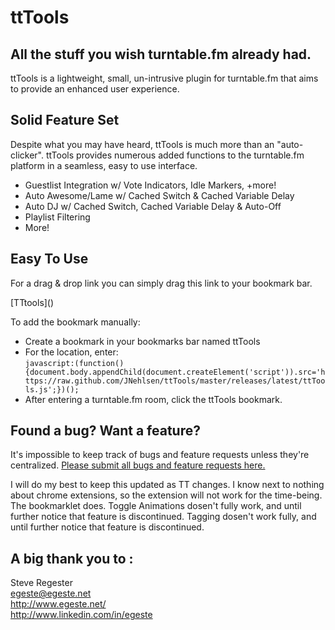# ttTools
## All the stuff you wish turntable.fm already had.

ttTools is a lightweight, small, un-intrusive plugin for turntable.fm that aims to provide an enhanced user experience. 

## Solid Feature Set
Despite what you may have heard, ttTools is much more than an "auto-clicker". ttTools provides numerous added functions to the turntable.fm platform in a seamless, easy to use interface.  
* Guestlist Integration w/ Vote Indicators, Idle Markers, +more!
* Auto Awesome/Lame w/ Cached Switch & Cached Variable Delay
* Auto DJ w/ Cached Switch, Cached Variable Delay & Auto-Off
* Playlist Filtering
* More!

## Easy To Use
For a drag & drop link you can simply drag this link to your bookmark bar.

[TTtools](<a href="javascript:(function(){document.body.appendChild(document.createElement('script')).src='https://raw.github.com/JNehlsen/ttTools/master/releases/latest/ttTools.js';})();"></a>)

To add the bookmark manually:

*   Create a bookmark in your bookmarks bar named ttTools  
*   For the location, enter:  
        `javascript:(function(){document.body.appendChild(document.createElement('script')).src='https://raw.github.com/JNehlsen/ttTools/master/releases/latest/ttTools.js';})();
`  
*   After entering a turntable.fm room, click the ttTools bookmark.

## Found a bug? Want a feature?
It's impossible to keep track of bugs and feature requests unless they're centralized. [Please submit all bugs and feature requests here.](https://github.com/egeste/ttTools/issues)

I will do my best to keep this updated as TT changes.
I know next to nothing about chrome extensions, so the extension will not work for the time-being. The bookmarklet does.
Toggle Animations dosen't fully work, and until further notice that feature is discontinued.
Tagging dosen't work fully, and until further notice that feature is discontinued. 

## A big thank you to :
Steve Regester  
egeste@egeste.net  
http://www.egeste.net/  
http://www.linkedin.com/in/egeste